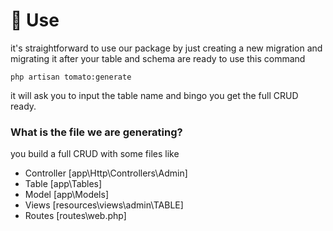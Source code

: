 # 🎹 Use

it's straightforward to use our package by just creating a new migration and migrating it after your table and schema are ready to use this command

```
php artisan tomato:generate
```

it will ask you to input the table name and bingo you get the full CRUD ready.

### What is the file we are generating?

you build a full CRUD with some files like

* Controller \[app\Http\Controllers\Admin]
* Table \[app\Tables]
* Model \[app\Models]
* Views \[resources\views\admin\TABLE]
* Routes \[routes\web.php]